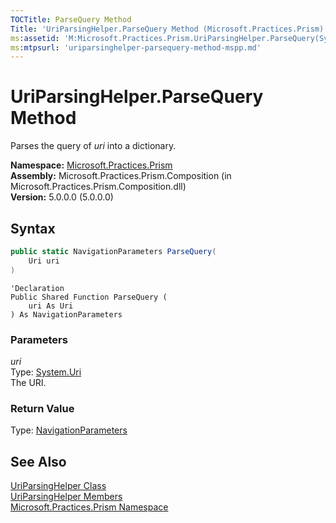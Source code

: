 ```yaml
---
TOCTitle: ParseQuery Method
Title: 'UriParsingHelper.ParseQuery Method (Microsoft.Practices.Prism)'
ms:assetid: 'M:Microsoft.Practices.Prism.UriParsingHelper.ParseQuery(System.Uri)'
ms:mtpsurl: 'uriparsinghelper-parsequery-method-mspp.md'
---
```



# UriParsingHelper.ParseQuery Method

Parses the query of *uri* into a dictionary.

**Namespace:** [Microsoft.Practices.Prism](/patterns-practices/reference/mspp-namespace)<br/>
**Assembly:** Microsoft.Practices.Prism.Composition (in Microsoft.Practices.Prism.Composition.dll)<br/>
**Version:** 5.0.0.0 (5.0.0.0)

## Syntax
```C#
public static NavigationParameters ParseQuery(
	Uri uri
)
```
```VB
'Declaration
Public Shared Function ParseQuery ( 
	uri As Uri
) As NavigationParameters
```

### Parameters

*uri*  
Type: [System.Uri](http://msdn.microsoft.com/en-us/library/txt7706a)   
The URI.

### Return Value

Type: [NavigationParameters](/patterns-practices/reference/navigationparameters-class-mspp-regions)

## See Also

[UriParsingHelper Class](/patterns-practices/reference/uriparsinghelper-class-mspp)<br/>
[UriParsingHelper Members](/patterns-practices/reference/uriparsinghelper-members-mspp)<br/>
[Microsoft.Practices.Prism Namespace](/patterns-practices/reference/mspp-namespace)<br/>